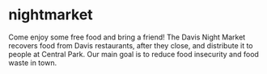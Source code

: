 # nightmarket
Come enjoy some free food and bring a friend!  The Davis Night Market recovers food from Davis restaurants, after they close, and distribute it to people at Central Park. Our main goal is to reduce food insecurity and food waste in town.
